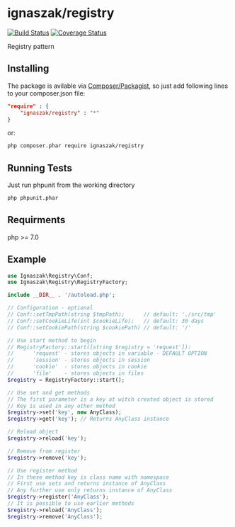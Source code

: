 # ignaszak/registry

[![Build Status](https://travis-ci.org/ignaszak/php-registry.svg?branch=master)](https://travis-ci.org/ignaszak/php-registry) [![Coverage Status](https://coveralls.io/repos/github/ignaszak/php-registry/badge.svg?branch=master)](https://coveralls.io/github/ignaszak/php-registry?branch=master)

Registry pattern

## Installing

The package is avilable via [Composer/Packagist](https://packagist.org/packages/ignaszak/registry), so just add following lines to your composer.json file:

```json
"require" : {
    "ignaszak/registry" : "*"
}
```

or:

```sh
php composer.phar require ignaszak/registry
```

## Running Tests

Just run phpunit from the working directory

```sh
php phpunit.phar
```

## Requirments

php >= 7.0

## Example

```php
use Ignaszak\Registry\Conf;
use Ignaszak\Registry\RegistryFactory;

include __DIR__ . '/autoload.php';

// Configuration - optional
// Conf::setTmpPath(string $tmpPath);      // default: './src/tmp'
// Conf::setCookieLife(int $cookieLife);   // default: 30 days
// Conf::setCookiePath(string $cookiePath) // default: '/'

// Use start method to begin
// RegistryFactory::start([string $registry = 'request']):
//      'request' - stores objects in variable - DEFAULT OPTION
//      'session' - stores objects in session
//      'cookie'  - stores objects in cookie
//      'file'    - stores objects in files
$registry = RegistryFactory::start();

// Use set and get methods
// The first parameter is a key at witch created object is stored
// Key is used in any other method
$registry->set('key', new AnyClass);
$registry->get('key'); // Returns AnyClass instance

// Reload object
$registry->reload('key');

// Remove from register
$registry->remove('key');

// Use register method
// In these method key is class name with namespace
// First use sets and returns instance of AnyClass
// Any further use only returns instance of AnyClass
$registry->register('AnyClass');
// It is possible to use earlier methods
$registry->reload('AnyClass');
$registry->remove('AnyClass');


```
